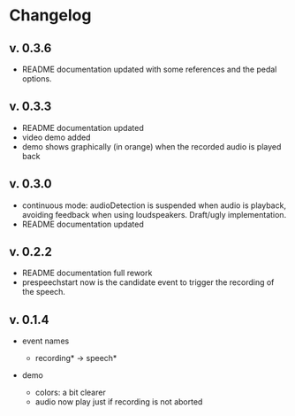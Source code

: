 # Changelog

## v. 0.3.6

- README documentation updated with some references and the pedal options.

## v. 0.3.3

- README documentation updated 
- video demo added 
- demo shows graphically (in orange) when the recorded audio is played back

## v. 0.3.0

- continuous mode: audioDetection is suspended when audio is playback, 
  avoiding feedback when using loudspeakers. Draft/ugly implementation.
- README documentation updated 

## v. 0.2.2
- README documentation full rework 
- prespeechstart now is the candidate event to trigger the recording of the speech.

## v. 0.1.4

- event names 
  - recording* -> speech*

- demo 
  - colors: a bit clearer 
  - audio now play just if recording is not aborted
